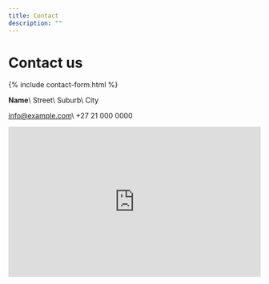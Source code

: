 ```yaml
---
title: Contact
description: ""
---
```


# Contact us

{% include contact-form.html %}

**Name**\\
Street\\
Suburb\\
City

[info@example.com](mailto:us@example.com)\\
+27 21 000 0000

<div class="map">
<iframe src="https://www.google.com/maps/embed?pb=!1m14!1m8!1m3!1d1503.5609978296388!2d127.783638!3d26.357876!3m2!1i1024!2i768!4f13.1!3m3!1m2!1s0x34e5118a41c177f3%3A0xcfa4cf58f659436e!2sBATMAN!5e1!3m2!1sen!2sus!4v1521813482310" width="100%" height="300" frameborder="0" style="border:0" allowfullscreen></iframe>
</div>
